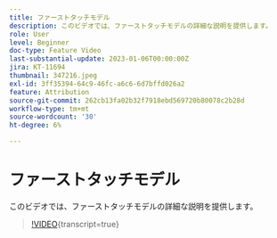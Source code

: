 ```yaml
---
title: ファーストタッチモデル
description: このビデオでは、ファーストタッチモデルの詳細な説明を提供します。
role: User
level: Beginner
doc-type: Feature Video
last-substantial-update: 2023-01-06T00:00:00Z
jira: KT-11694
thumbnail: 347216.jpeg
exl-id: 3ff35394-64c9-46fc-a6c6-6d7bffd026a2
feature: Attribution
source-git-commit: 262cb13fa02b32f7918ebd569720b80078c2b28d
workflow-type: tm+mt
source-wordcount: '30'
ht-degree: 6%

---
```


# ファーストタッチモデル

このビデオでは、ファーストタッチモデルの詳細な説明を提供します。

>[!VIDEO](https://video.tv.adobe.com/v/3421375/?learn=on&captions=jpn){transcript=true}
